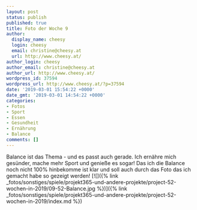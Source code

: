```yaml
---
layout: post
status: publish
published: true
title: Foto der Woche 9
author:
  display_name: cheesy
  login: cheesy
  email: christine@cheesy.at
  url: http://www.cheesy.at/
author_login: cheesy
author_email: christine@cheesy.at
author_url: http://www.cheesy.at/
wordpress_id: 37594
wordpress_url: http://www.cheesy.at/?p=37594
date: '2019-03-01 15:54:22 +0000'
date_gmt: '2019-03-01 14:54:22 +0000'
categories:
- Fotos
- Sport
- Essen
- Gesundheit
- Ernährung
- Balance
comments: []
---
```

Balance ist das Thema - und es passt auch gerade. Ich ernähre mich gesünder, mache mehr Sport und genieße es sogar! Das ich die Balance noch nicht 100% hinbekomme ist klar und soll auch durch das Foto das ich gemacht habe so gezeigt werden!
[![]({% link _fotos/sonstiges/spiele/projekt365-und-andere-projekte/project-52-wochen-in-2019/09-52-Balance.jpg %})]({% link _fotos/sonstiges/spiele/projekt365-und-andere-projekte/project-52-wochen-in-2019/index.md %})
